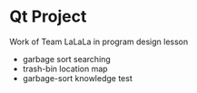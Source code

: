 # Qt Project
Work of Team LaLaLa in program design lesson
- garbage sort searching
- trash-bin location map
- garbage-sort knowledge test
